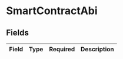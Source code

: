 # SmartContractAbi


## Fields

| Field       | Type        | Required    | Description |
| ----------- | ----------- | ----------- | ----------- |